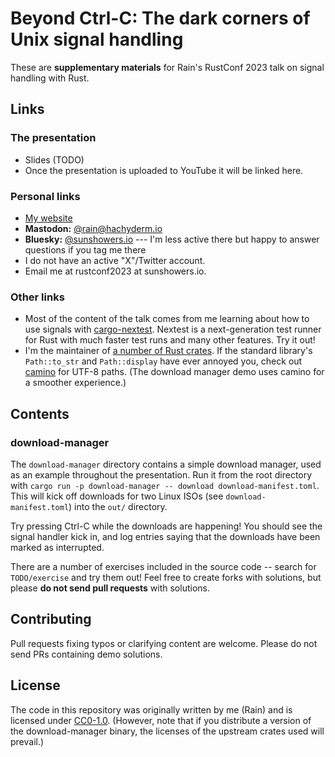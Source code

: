 # Beyond Ctrl-C: The dark corners of Unix signal handling

These are **supplementary materials** for Rain's RustConf 2023 talk on signal handling with Rust.

## Links

### The presentation

* Slides (TODO)
* Once the presentation is uploaded to YouTube it will be linked here.

### Personal links

* [My website](https://sunshowers.io/)
* **Mastodon:** [@rain@hachyderm.io](https://hachyderm.io/@rain)
* **Bluesky:** [@sunshowers.io](https://bsky.app/profile/sunshowers.io) --- I'm less active there but happy to answer questions if you tag me there
* I do not have an active "X"/Twitter account.
* Email me at rustconf2023 at sunshowers.io.

### Other links

* Most of the content of the talk comes from me learning about how to use signals with
  [cargo-nextest](https://nexte.st/). Nextest is a next-generation test runner for Rust with much
  faster test runs and many other features. Try it out!
* I'm the maintainer of [a number of Rust crates](https://crates.io/users/sunshowers). If the
  standard library's `Path::to_str` and `Path::display` have ever annoyed you, check out
  [camino](https://crates.io/crates/camino/) for UTF-8 paths. (The download manager demo uses camino
  for a smoother experience.)

## Contents

### download-manager

The `download-manager` directory contains a simple download manager, used as an example throughout
the presentation. Run it from the root directory with `cargo run -p download-manager -- download
download-manifest.toml`. This will kick off downloads for two Linux ISOs (see
`download-manifest.toml`) into the `out/` directory.

Try pressing Ctrl-C while the downloads are happening! You should see the signal handler kick in,
and log entries saying that the downloads have been marked as interrupted.

There are a number of exercises included in the source code -- search for `TODO/exercise` and try
them out! Feel free to create forks with solutions, but please **do not send pull requests** with
solutions.

## Contributing

Pull requests fixing typos or clarifying content are welcome. Please do not send PRs containing demo
solutions.

## License

The code in this repository was originally written by me (Rain) and is licensed under
[CC0-1.0](https://creativecommons.org/share-your-work/public-domain/cc0/). (However, note that if
you distribute a version of the download-manager binary, the licenses of the upstream crates used
will prevail.)
